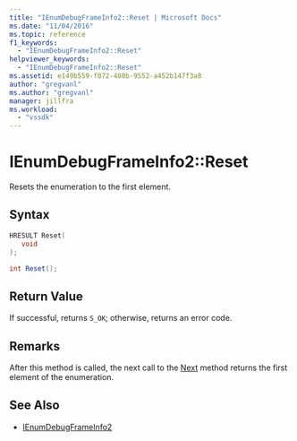 ```yaml
---
title: "IEnumDebugFrameInfo2::Reset | Microsoft Docs"
ms.date: "11/04/2016"
ms.topic: reference
f1_keywords:
  - "IEnumDebugFrameInfo2::Reset"
helpviewer_keywords:
  - "IEnumDebugFrameInfo2::Reset"
ms.assetid: e149b559-f072-480b-9552-a452b147f3a8
author: "gregvanl"
ms.author: "gregvanl"
manager: jillfra
ms.workload:
  - "vssdk"
---
```

# IEnumDebugFrameInfo2::Reset
Resets the enumeration to the first element.

## Syntax

```cpp
HRESULT Reset(
   void
);
```

```csharp
int Reset();
```

## Return Value
 If successful, returns `S_OK`; otherwise, returns an error code.

## Remarks
 After this method is called, the next call to the [Next](../../../extensibility/debugger/reference/ienumdebugframeinfo2-next.md) method returns the first element of the enumeration.

## See Also
- [IEnumDebugFrameInfo2](../../../extensibility/debugger/reference/ienumdebugframeinfo2.md)